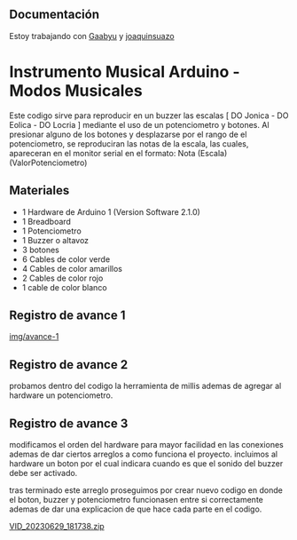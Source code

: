 ## Documentación
Estoy trabajando con [Gaabyu](http://github.com/Gaabyu) y [joaquinsuazo](http://github.com/joaquinsuazo)

# Instrumento Musical Arduino - Modos Musicales 

 Este codigo sirve para reproducir en un buzzer las escalas [ DO Jonica - DO Eolica - DO Locria ] mediante el uso de un potenciometro y botones. 
 Al presionar alguno de los botones y desplazarse por el rango de el potenciometro, se reproduciran las notas de la escala, las cuales, apareceran en el monitor serial en el formato: Nota (Escala) (ValorPotenciometro)

## Materiales
- 1 Hardware de Arduino 1 (Version Software 2.1.0)
- 1 Breadboard
- 1 Potenciometro
- 1 Buzzer o altavoz
- 3 botones
- 6 Cables de color verde
- 4 Cables de color amarillos
- 2 Cables de color rojo
- 1 cable de color blanco
  


## Registro de avance 1

[img/avance-1](img/avance-1)

## Registro de avance 2

probamos dentro del codigo la herramienta de millis ademas de agregar al hardware un potenciometro.



## Registro de avance 3

modificamos el orden del hardware para mayor facilidad en las conexiones ademas de dar ciertos arreglos a como funciona el proyecto. incluimos al hardware un boton por el cual indicara cuando es que el sonido del buzzer debe ser activado.

tras terminado este arreglo proseguimos por crear nuevo codigo en donde el boton, buzzer y potenciometro funcionasen entre si correctamente ademas de dar una explicacion de que hace cada parte en el codigo. 


[VID_20230629_181738.zip](https://github.com/joaquinsuazo/aud5i022-2023-1/files/11911475/VID_20230629_181738.zip)




